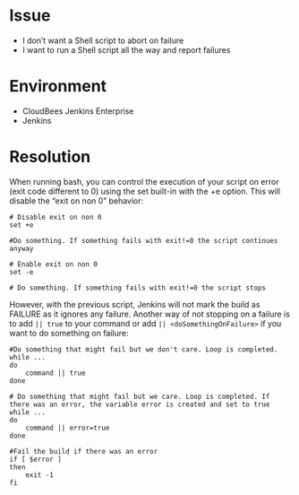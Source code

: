 # Issue

- I don’t want a Shell script to abort on failure
- I want to run a Shell script all the way and report failures

# Environment

- CloudBees Jenkins Enterprise
- Jenkins

# Resolution

When running bash, you can control the execution of your script on error (exit code different to 0)
using the set built-in with the +e option. This will disable the “exit on non 0” behavior:

```
# Disable exit on non 0
set +e

#Do something. If something fails with exit!=0 the script continues anyway

# Enable exit on non 0
set -e

# Do something. If something fails with exit!=0 the script stops
```

However, with the previous script, Jenkins will not mark the build as FAILURE as it ignores any
failure. Another way of not stopping on a failure is to add `|| true` to your command or add
`|| <doSomethingOnFailure>` if you want to do something on failure:

```
#Do something that might fail but we don't care. Loop is completed.
while ...
do
    command || true
done

# Do something that might fail but we care. Loop is completed. If there was an error, the variable error is created and set to true
while ...
do
    command || error=true
done

#Fail the build if there was an error
if [ $error ]
then
    exit -1
fi
```

